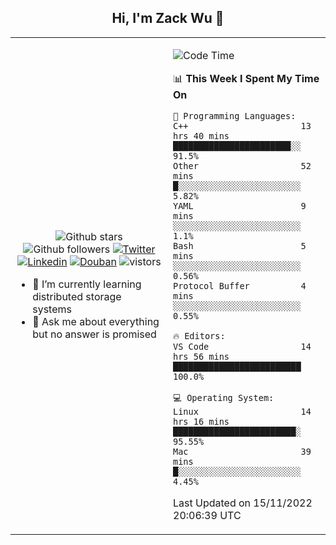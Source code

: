 <h2 align="center"> Hi, I'm Zack Wu 👋 </h2>

<table>
    <tr>
        <td valign="center" width="50%">
            <p align="center">
              <img src="https://img.shields.io/github/stars/izackwu?style=social" alt="Github stars" />
              <img src="https://img.shields.io/github/followers/izackwu?style=social" alt="Github followers" />
              <a href="https://twitter.com/_zackwu"><img src="https://img.shields.io/badge/@__zackwu-1DA1F2?style=flat&logo=Twitter&logoColor=white" alt="Twitter"/></a>
              <a href="https://www.linkedin.com/in/izackwu/?locale=en_US"><img src="https://img.shields.io/badge/@izackwu-0073b1?style=flat&logo=LinkedIn&logoColor=white" alt="Linkedin" /></a>
              <a href="https://www.douban.com/people/keith1"><img src="https://img.shields.io/badge/@keith1-007722?style=flat&logo=Douban&logoColor=white" alt="Douban" /></a>
              <img src="https://visitor-badge.glitch.me/badge?page_id=keithnull" alt="vistors" />
            </p>
            <ul>
                <li>🌱 I’m currently learning distributed storage systems</li>
                <li>💬 Ask me about everything but no answer is promised</li>
            </ul>
        </td>
       <td valign="top" width="50%">
    
<!--START_SECTION:waka-->
![Code Time](http://img.shields.io/badge/Code%20Time-2%2C122%20hrs%2011%20mins-blue)

📊 **This Week I Spent My Time On** 

```text
💬 Programming Languages: 
C++                      13 hrs 40 mins      ███████████████████████░░   91.5% 
Other                    52 mins             █░░░░░░░░░░░░░░░░░░░░░░░░   5.82% 
YAML                     9 mins              ░░░░░░░░░░░░░░░░░░░░░░░░░   1.1% 
Bash                     5 mins              ░░░░░░░░░░░░░░░░░░░░░░░░░   0.56% 
Protocol Buffer          4 mins              ░░░░░░░░░░░░░░░░░░░░░░░░░   0.55%

🔥 Editors: 
VS Code                  14 hrs 56 mins      █████████████████████████   100.0%

💻 Operating System: 
Linux                    14 hrs 16 mins      ████████████████████████░   95.55% 
Mac                      39 mins             █░░░░░░░░░░░░░░░░░░░░░░░░   4.45%

```


 Last Updated on 15/11/2022 20:06:39 UTC
<!--END_SECTION:waka-->
</td></tr>
</table>



